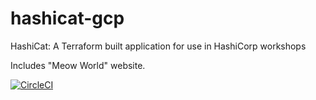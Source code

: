 # hashicat-gcp
HashiCat: A Terraform built application for use in HashiCorp workshops

Includes "Meow World" website.


[![CircleCI](https://circleci.com/gh/hashicorp/hashicat-gcp.svg?style=svg)](https://circleci.com/gh/hashicorp/hashicat-gcp)

